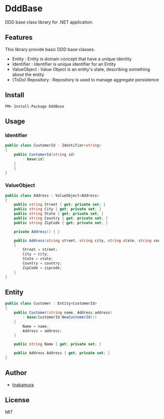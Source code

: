 # DddBase

DDD base class library for .NET application.


## Features

This library provide basic DDD base classes.

- Entity : Entity is domain concept that have a unique identity
- Identifier : Identifier is unique identifier for an Entity
- ValueObject : Value Object is an entity's state, describing something about the entity
- (ToDo) Repository : Repository is used to manage aggregate persistence

## Install

```
PM> Install-Package DddBase
```


## Usage

### Identifier

```cs
public class CustomerId : Identifier<string>
{
    public CustomerId(string id)
        : base(id)
    {
    }
}
```

### ValueObject

```cs
public class Address : ValueObject<Address>
{
    public string Street { get; private set; }
    public string City { get; private set; }
    public string State { get; private set; }
    public string Country { get; private set; }
    public string ZipCode { get; private set; }

    private Address() { }

    public Address(string street, string city, string state, string country, string zipcode)
    {
        Street = street;
        City = city;
        State = state;
        Country = country;
        ZipCode = zipcode;
    }
}
```

## Entity

```cs
public class Customer : Entity<CustomerId>
{
    public Customer(string name, Address address)
        : base(CustomerId.NewCustomerId())
    {
        Name = name;
        Address = address;
    }

    public string Name { get; private set; } 

    public Address Address { get; private set; }
}
```


## Author

- [tnakamura](https://github.com/tnakamura)


## License

MIT

